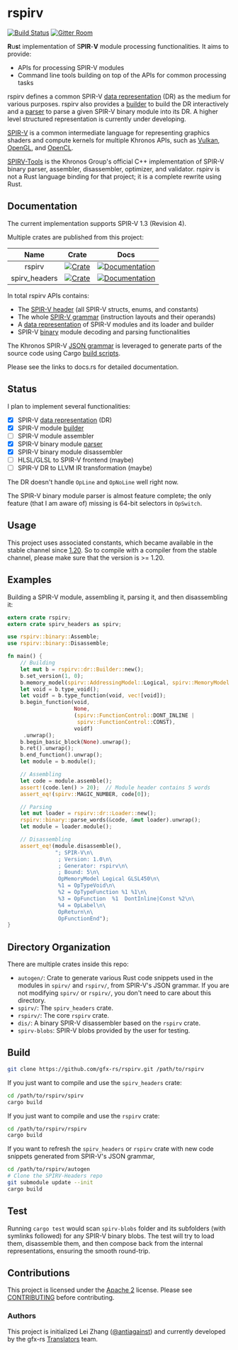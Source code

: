 rspirv
======

[![Build Status](https://travis-ci.org/gfx-rs/rspirv.svg?branch=master)](https://travis-ci.org/gfx-rs/rspirv)
[![Gitter Room](https://badges.gitter.im/gfx-rs/low-level.svg)](https://gitter.im/gfx-rs/low-level)

**R**u**s**t implementation of S**PIR**-**V** module processing functionalities.
It aims to provide:

* APIs for processing SPIR-V modules
* Command line tools building on top of the APIs for common processing tasks

rspirv defines a common SPIR-V [data representation][doc-dr] (DR) as the
medium for various purposes. rspirv also provides a [builder][doc-builder] to
build the DR interactively and a [parser][doc-parser] to parse a given SPIR-V
binary module into its DR. A higher level structured representation is currently
under developing.

[SPIR-V][spirv] is a common intermediate language for representing graphics
shaders and compute kernels for multiple Khronos APIs, such as [Vulkan][vulkan],
[OpenGL][opengl], and [OpenCL][opencl].

[SPIRV-Tools][spirv-tools] is the Khronos Group's official C++ implementation of
SPIR-V binary parser, assembler, disassembler, optimizer, and validator. rspirv
is not a Rust language binding for that project; it is a complete rewrite using
Rust.

Documentation
-------------

The current implementation supports SPIR-V 1.3 (Revision 4).

Multiple crates are published from this project:

|      Name      |   Crate   |   Docs   |
| :------------: | :-------: | :------: |
| rspirv         | [![Crate][img-crate-rspirv]][crate-rspirv]   | [![Documentation][img-doc-rspirv]][doc-rspirv]   |
| spirv\_headers | [![Crate][img-crate-headers]][crate-headers] | [![Documentation][img-doc-headers]][doc-headers] |

In total rspirv APIs contains:
* The [SPIR-V header][doc-headers] (all SPIR-V structs, enums, and constants)
* The whole [SPIR-V grammar][doc-grammar] (instruction layouts and their
  operands)
* A [data representation][doc-dr] of SPIR-V modules and its loader and builder
* SPIR-V [binary][doc-binary] module decoding and parsing functionalities

The Khronos SPIR-V [JSON grammar][json-grammar] is leveraged to generate parts
of the source code using Cargo [build scripts](autogen).

Please see the links to docs.rs for detailed documentation.

Status
------

I plan to implement several functionalities:

- [x] SPIR-V [data representation][doc-dr] (DR)
- [x] SPIR-V module [builder][doc-builder]
- [ ] SPIR-V module assembler
- [x] SPIR-V binary module [parser][doc-parser]
- [x] SPIR-V binary module disassembler
- [ ] HLSL/GLSL to SPIR-V frontend (maybe)
- [ ] SPIR-V DR to LLVM IR transformation (maybe)

The DR doesn't handle `OpLine` and `OpNoLine` well right now.

The SPIR-V binary module parser is almost feature complete; the only feature
(that I am aware of) missing is 64-bit selectors in `OpSwitch`.

Usage
-----

This project uses associated constants, which became available in the stable channel
since [1.20][rust-1.20]. So to compile with a compiler from the stable channel,
please make sure that the version is >= 1.20.

Examples
--------

Building a SPIR-V module, assembling it, parsing it, and then disassembling it:

```rust
extern crate rspirv;
extern crate spirv_headers as spirv;

use rspirv::binary::Assemble;
use rspirv::binary::Disassemble;

fn main() {
    // Building
    let mut b = rspirv::dr::Builder::new();
    b.set_version(1, 0);
    b.memory_model(spirv::AddressingModel::Logical, spirv::MemoryModel::GLSL450);
    let void = b.type_void();
    let voidf = b.type_function(void, vec![void]);
    b.begin_function(void,
                     None,
                     (spirv::FunctionControl::DONT_INLINE |
                      spirv::FunctionControl::CONST),
                     voidf)
     .unwrap();
    b.begin_basic_block(None).unwrap();
    b.ret().unwrap();
    b.end_function().unwrap();
    let module = b.module();

    // Assembling
    let code = module.assemble();
    assert!(code.len() > 20);  // Module header contains 5 words
    assert_eq!(spirv::MAGIC_NUMBER, code[0]);

    // Parsing
    let mut loader = rspirv::dr::Loader::new();
    rspirv::binary::parse_words(&code, &mut loader).unwrap();
    let module = loader.module();

    // Disassembling
    assert_eq!(module.disassemble(),
               "; SPIR-V\n\
                ; Version: 1.0\n\
                ; Generator: rspirv\n\
                ; Bound: 5\n\
                OpMemoryModel Logical GLSL450\n\
                %1 = OpTypeVoid\n\
                %2 = OpTypeFunction %1 %1\n\
                %3 = OpFunction  %1  DontInline|Const %2\n\
                %4 = OpLabel\n\
                OpReturn\n\
                OpFunctionEnd");
}
```

Directory Organization
----------------------

There are multiple crates inside this repo:

- `autogen/`: Crate to generate various Rust code snippets used in the modules
  in `spirv/` and `rspirv/`, from SPIR-V's JSON grammar. If you are not
  modifying `spirv/` or `rspirv/`, you don't need to care about this directory.
- `spirv/`: The `spirv_headers` crate.
- `rspirv/`: The core `rspirv` crate.
- `dis/`: A binary SPIR-V disassembler based on the `rspirv` crate.
- `spirv-blobs`: SPIR-V blobs provided by the user for testing.

Build
-----

```sh
git clone https://github.com/gfx-rs/rspirv.git /path/to/rspirv
```

If you just want to compile and use the `spirv_headers` crate:

```sh
cd /path/to/rspirv/spirv
cargo build
```

If you just want to compile and use the `rspirv` crate:

```sh
cd /path/to/rspirv/rspirv
cargo build
```

If you want to refresh the `spirv_headers` or `rspirv` crate with new code
snippets generated from SPIR-V's JSON grammar,

```sh
cd /path/to/rspirv/autogen
# Clone the SPIRV-Headers repo
git submodule update --init
cargo build
```

Test
----

Running `cargo test` would scan `spirv-blobs` folder and its subfolders
(with symlinks followed) for any SPIR-V binary blobs. The test will try to
load them, disassemble them, and then compose back from the internal
representations, ensuring the smooth round-trip.

Contributions
-------------

This project is licensed under the [Apache 2](LICENSE) license. Please see
[CONTRIBUTING](CONTRIBUTING.md) before contributing.

### Authors

This project is initialized Lei Zhang ([@antiagainst][me]) and currently
developed by the gfx-rs [Translators][github-translators] team.

[img-crate-rspirv]: https://img.shields.io/crates/v/rspirv.svg
[img-doc-rspirv]: https://docs.rs/rspirv/badge.svg
[crate-rspirv]: https://crates.io/crates/rspirv
[doc-rspirv]: https://docs.rs/rspirv
[img-crate-headers]: https://img.shields.io/crates/v/spirv_headers.svg
[img-doc-headers]: https://docs.rs/spirv_headers/badge.svg
[crate-headers]: https://crates.io/crates/spirv_headers
[doc-headers]: https://docs.rs/spirv_headers
[spirv]: https://www.khronos.org/registry/spir-v/
[vulkan]: https://www.khronos.org/vulkan/
[opengl]: https://www.opengl.org/
[opencl]: https://www.khronos.org/opencl/
[me]: https://github.com/antiagainst
[github-translators]: https://github.com/orgs/gfx-rs/teams/translators
[json-grammar]: https://github.com/KhronosGroup/SPIRV-Headers/tree/master/include/spirv
[spirv-tools]: https://github.com/KhronosGroup/SPIRV-Tools
[doc-dr]: https://docs.rs/rspirv/*/rspirv/dr/index.html
[doc-builder]: https://docs.rs/rspirv/*/rspirv/dr/struct.Builder.html
[doc-parser]: https://docs.rs/rspirv/*/rspirv/binary/struct.Parser.html
[doc-grammar]: https://docs.rs/rspirv/*/rspirv/grammar/index.html
[doc-binary]: https://docs.rs/rspirv/*/rspirv/binary/index.html
[rust-1.20]: https://blog.rust-lang.org/2017/08/31/Rust-1.20.html
